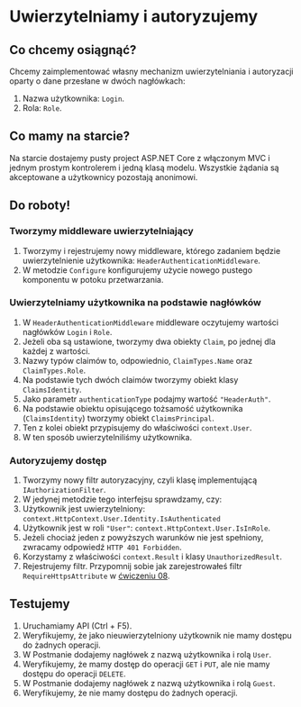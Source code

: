 # Uwierzytelniamy i autoryzujemy

## Co chcemy osiągnąć?

Chcemy zaimplementować własny mechanizm uwierzytelniania i autoryzacji oparty o dane przesłane w dwóch nagłówkach:

1. Nazwa użytkownika: `Login`.
1. Rola: `Role`.


## Co mamy na starcie?

Na starcie dostajemy pusty project ASP.NET Core z włączonym MVC i jednym prostym kontrolerem i jedną klasą modelu. Wszystkie żądania są akceptowane a użytkownicy pozostają anonimowi.


## Do roboty!

### Tworzymy middleware uwierzytelniający

1. Tworzymy i rejestrujemy nowy middleware, którego zadaniem będzie uwierzytelnienie użytkownika: `HeaderAuthenticationMiddleware`.
1. W metodzie `Configure` konfigurujemy użycie nowego pustego komponentu w potoku przetwarzania.


### Uwierzytelniamy użytkownika na podstawie nagłówków

1. W `HeaderAuthenticationMiddleware` middleware oczytujemy wartości nagłówków `Login` i `Role`.
1. Jeżeli oba są ustawione, tworzymy dwa obiekty `Claim`, po jednej dla każdej z wartości.
1. Nazwy typów claimów to, odpowiednio, `ClaimTypes.Name` oraz `ClaimTypes.Role`.
1. Na podstawie tych dwóch claimów tworzymy obiekt klasy `ClaimsIdentity`.
1. Jako parametr `authenticationType` podajmy wartość `"HeaderAuth"`.
1. Na podstawie obiektu opisującego tożsamość użytkownika (`ClaimsIdentity`) tworzymy obiekt `ClaimsPrincipal`.
1. Ten z kolei obiekt przypisujemy do właściwości `context.User`.
1. W ten sposób uwierzytelniliśmy użytkownika.


### Autoryzujemy dostęp

1. Tworzymy nowy filtr autoryzacyjny, czyli klasę implementującą `IAuthorizationFilter`.
1. W jedynej metodzie tego interfejsu sprawdzamy, czy:
  1. Użytkownik jest uwierzytelniony: `context.HttpContext.User.Identity.IsAuthenticated`
  1. Użytkownik jest w roli `"User"`: `context.HttpContext.User.IsInRole`.
1. Jeżeli chociaż jeden z powyższych warunków nie jest spełniony, zwracamy odpowiedź `HTTP 401 Forbidden`.
  1. Korzystamy z właściwości `context.Result` i klasy `UnauthorizedResult`.
1. Rejestrujemy filtr. Przypomnij sobie jak zarejestrowałeś filtr `RequireHttpsAttribute` w [ćwiczeniu 08](../08-https/README.md).

## Testujemy

1. Uruchamiamy API (Ctrl + F5).
1. Weryfikujemy, że jako nieuwierzytelniony użytkownik nie mamy dostępu do żadnych operacji.
1. W Postmanie dodajemy nagłówek z nazwą użytkownika i rolą `User`.
1. Weryfikujemy, że mamy dostęp do operacji `GET` i `PUT`, ale nie mamy dostępu do operacji `DELETE`.
1. W Postmanie dodajemy nagłówek z nazwą użytkownika i rolą `Guest`.
1. Weryfikujemy, że nie mamy dostępu do żadnych operacji.